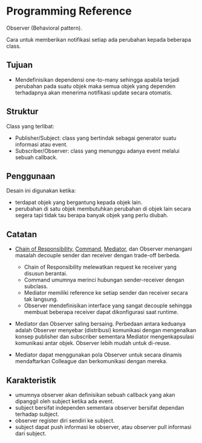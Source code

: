 # Programming Reference

Observer (Behavioral pattern).

Cara untuk memberikan notifikasi setiap ada perubahan kepada beberapa class.

## Tujuan

* Mendefinisikan dependensi one-to-many sehingga apabila terjadi perubahan pada suatu objek maka semua objek yang dependen terhadapnya akan menerima notifikasi update secara otomatis. 

## Struktur

Class yang terlibat:

- Publisher/Subject: class yang bertindak sebagai generator suatu informasi atau event.
- Subscriber/Observer: class yang menunggu adanya event melalui sebuah callback.

## Penggunaan

Desain ini digunakan ketika:

* terdapat objek yang bergantung kepada objek lain.
* perubahan di satu objek membutuhkan perubahan di objek lain secara segera tapi tidak tau berapa banyak objek yang perlu diubah.

## Catatan

* [Chain of Responsibility](chain-of-responsibility.md), [Command](command.md), [Mediator](mediator.md), dan Observer menangani masalah decouple sender dan receiver dengan trade-off berbeda. 

    - Chain of Responsibility melewatkan request ke receiver yang disusun berantai.
    - Command umumnya merinci hubungan sender-receiver dengan subclass.
    - Mediator memiliki reference ke setiap sender dan receiver secara tak langsung.
    - Observer mendefinisikan interface yang sangat decouple sehingga membuat beberapa receiver dapat dikonfigurasi saat runtime.

* Mediator dan Observer saling bersaing. Perbedaan antara keduanya adalah Observer menyebar (distribusi) komunikasi dengan mengenalkan konsep publisher dan subscriber sementara Mediator mengenkapsulasi komunikasi antar objek. Observer lebih mudah untuk di-reuse.
* Mediator dapat menggunakan pola Observer untuk secara dinamis mendaftarkan Colleague dan berkomunikasi dengan mereka.

## Karakteristik

* umumnya observer akan definisikan sebuah callback yang akan dipanggil oleh subject ketika ada event.
* subject bersifat independen sementara observer bersifat dependan terhadap subject.
* observer register diri sendiri ke subject.
* subject dapat push informasi ke observer, atau observer pull informasi dari subject.